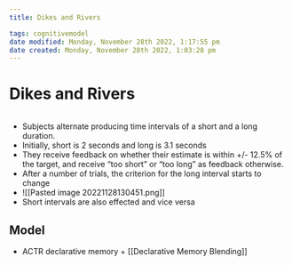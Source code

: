 ```yaml
---
title: Dikes and Rivers

tags: cognitivemodel 
date modified: Monday, November 28th 2022, 1:17:55 pm
date created: Monday, November 28th 2022, 1:03:28 pm
---
```


# Dikes and Rivers
```toc
```

- Subjects alternate producing time intervals of a short and a long duration.  
- Initially, short is 2 seconds and long is 3.1 seconds
- They receive feedback on whether their estimate is within +/- 12.5% of the target, and receive “too short” or “too long” as feedback otherwise.
- After a number of trials, the criterion for the long interval starts to change
- ![[Pasted image 20221128130451.png]]
- Short intervals are also effected and vice versa

## Model
- ACTR declarative memory + [[Declarative Memory Blending]]



